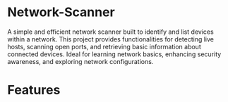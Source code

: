 # Network-Scanner
A simple and efficient network scanner built to identify and list devices within a network. This project provides functionalities for detecting live hosts, scanning open ports, and retrieving basic information about connected devices. Ideal for learning network basics, enhancing security awareness, and exploring network configurations.

# Features

